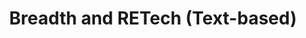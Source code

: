 ---
layout: default
citation: Donald E. Bowen, III, Laurent Frésard, Gerard Hoberg (2022) Rapidly Evolving
  Technologies and Startup Exits. Management Science 0(0). https://doi.org/10.1287/mnsc.2022.4362
code: https://github.com/donbowen/Patent-Text-Variables
contributors: Donald Bowen, Laurent Fresard, Gerard Hoberg
cost: Free
description: 'Variables based on the text in the section of patents describing the
  innovation. They provide researchers a new way to characterize innovation within
  public firms, startups, places and more. Importantly, they are distinct from existing
  measures and do not have look-ahead bias: they only use information available in
  the patent itself.'
documentation: https://bowen.finance/bfh_data/
doi: https://doi.org/10.1287/mnsc.2022.4362
last_edit: Wed, 20 Jul 2022 15:24:52 GMT
location: https://bowen.finance/bfh_data/
maintained_by: Donald Bowen
related_publications: Donald E. Bowen, III, Laurent Frésard, Gerard Hoberg (2022)
  Rapidly Evolving Technologies and Startup Exits. Management Science 0(0). https://doi.org/10.1287/mnsc.2022.4362
shortname: retech
size: 210MB
tags:
- patents
- breakthrough
- evolution
- waves
- productivity
thumbnail_url: https://github.com/donbowen/Patent-Text-Variables/raw/main/code/updated_graphs/RETech-1930.png
timeframe: 1930-2018
title: Breadth and RETech (Text-based)
uuid: 08826b49-31e3-4487-a2c7-302b71f23a88
versioning: 'yes'
---